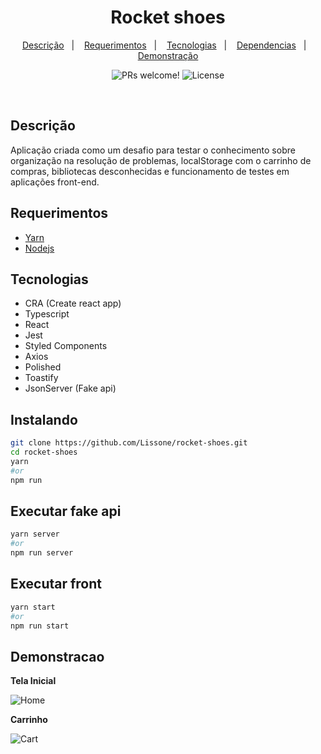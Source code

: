 <h1 align="center">
  Rocket shoes
</h1>

<p align="center">
  <a href="#descrição">Descrição</a>&nbsp;&nbsp;&nbsp;|&nbsp;&nbsp;&nbsp;
  <a href="#requerimentos">Requerimentos</a>&nbsp;&nbsp;&nbsp;|&nbsp;&nbsp;&nbsp;
  <a href="#tecnologias">Tecnologias</a>&nbsp;&nbsp;&nbsp;|&nbsp;&nbsp;&nbsp;
  <a href="#instalando">Dependencias</a>&nbsp;&nbsp;&nbsp;|&nbsp;&nbsp;&nbsp;
  <a href="#demonstracao">Demonstração</a>
</p>

<p align="center">
 <img src="https://img.shields.io/static/v1?label=PRs&message=welcome&color=49AA26&labelColor=000000" alt="PRs welcome!" />

  <img alt="License" src="https://img.shields.io/static/v1?label=license&message=MIT&color=49AA26&labelColor=000000">
</p>

<br>

## Descrição
Aplicação criada como um desafio para testar o conhecimento sobre organização na resolução de problemas, localStorage com o carrinho de compras, bibliotecas desconhecidas e funcionamento de testes em aplicações front-end.

## Requerimentos

* [Yarn](https://yarnpkg.com/)
* [Nodejs](https://nodejs.org/en/)

## Tecnologias

* CRA (Create react app)
* Typescript
* React
* Jest
* Styled Components
* Axios
* Polished
* Toastify
* JsonServer (Fake api)

## Instalando

```bash
git clone https://github.com/Lissone/rocket-shoes.git
cd rocket-shoes
yarn
#or
npm run
```

## Executar fake api

```bash
yarn server
#or
npm run server
```

## Executar front

```bash
yarn start
#or
npm run start
```
## Demonstracao

**Tela Inicial**

![Home](https://i.imgur.com/NpgqwBJ.png)

**Carrinho**

![Cart](https://i.imgur.com/xfkV6b6.png)
